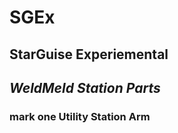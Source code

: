 # SGEx
## StarGuise Experiemental

## *WeldMeld Station Parts*

### **mark one** Utility Station Arm

